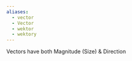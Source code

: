 ```yaml
---
aliases:
  - vector
  - Vector
  - wektor
  - wektory
---
```

Vectors have both Magnitude (Size) & Direction
